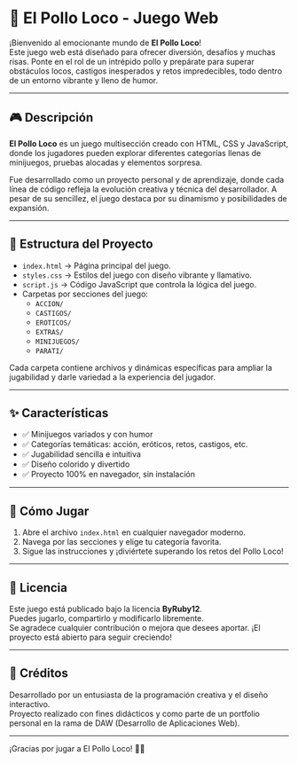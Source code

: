 # 🐔 El Pollo Loco - Juego Web

¡Bienvenido al emocionante mundo de **El Pollo Loco**!  
Este juego web está diseñado para ofrecer diversión, desafíos y muchas risas. Ponte en el rol de un intrépido pollo y prepárate para superar obstáculos locos, castigos inesperados y retos impredecibles, todo dentro de un entorno vibrante y lleno de humor.

---

## 🎮 Descripción

**El Pollo Loco** es un juego multisección creado con HTML, CSS y JavaScript, donde los jugadores pueden explorar diferentes categorías llenas de minijuegos, pruebas alocadas y elementos sorpresa.

Fue desarrollado como un proyecto personal y de aprendizaje, donde cada línea de código refleja la evolución creativa y técnica del desarrollador. A pesar de su sencillez, el juego destaca por su dinamismo y posibilidades de expansión.

---

## 📂 Estructura del Proyecto

- `index.html` → Página principal del juego.
- `styles.css` → Estilos del juego con diseño vibrante y llamativo.
- `script.js` → Código JavaScript que controla la lógica del juego.
- Carpetas por secciones del juego:
  - `ACCION/`
  - `CASTIGOS/`
  - `EROTICOS/`
  - `EXTRAS/`
  - `MINIJUEGOS/`
  - `PARATI/`

Cada carpeta contiene archivos y dinámicas específicas para ampliar la jugabilidad y darle variedad a la experiencia del jugador.

---

## ✨ Características

- ✅ Minijuegos variados y con humor
- ✅ Categorías temáticas: acción, eróticos, retos, castigos, etc.
- ✅ Jugabilidad sencilla e intuitiva
- ✅ Diseño colorido y divertido
- ✅ Proyecto 100% en navegador, sin instalación

---

## 🚀 Cómo Jugar

1. Abre el archivo `index.html` en cualquier navegador moderno.
2. Navega por las secciones y elige tu categoría favorita.
3. Sigue las instrucciones y ¡diviértete superando los retos del Pollo Loco!

---

## 📜 Licencia

Este juego está publicado bajo la licencia **ByRuby12**.  
Puedes jugarlo, compartirlo y modificarlo libremente.  
Se agradece cualquier contribución o mejora que desees aportar. ¡El proyecto está abierto para seguir creciendo!

---

## 🧠 Créditos

Desarrollado por un entusiasta de la programación creativa y el diseño interactivo.  
Proyecto realizado con fines didácticos y como parte de un portfolio personal en la rama de DAW (Desarrollo de Aplicaciones Web).

---

¡Gracias por jugar a El Pollo Loco! 🐔🔥
